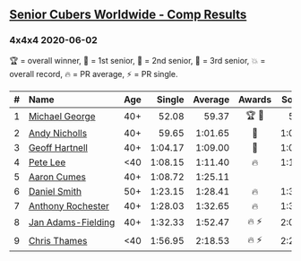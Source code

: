 <style>table {white-space: nowrap;}</style>

## [Senior Cubers Worldwide - Comp Results](/scw-comp/results/)
### 4x4x4 2020-06-02

🏆 = overall winner, 🥇 = 1st senior, 🥈 = 2nd senior, 🥉 = 3rd senior, 💥 = overall record, 🔥 = PR average, ⚡ = PR single.

| # | Name | Age | Single | Average | Awards | Solve 1 | Solve 2 | Solve 3 | Solve 4 | Solve 5 | Video |
| :--: | :-- | :--: | --: | --: | :--: | --: | --: | --: | --: | --: | :-- |
| 1 | [Michael George](../../persons/michael_george/444.md) | 40+ | 52.08 | 59.37 | 🏆 🥇 | 52.08 | 54.41 | 1:10.00 | 1:08.12 | 55.57 | [Link](https://www.facebook.com/events/573401076937046/permalink/575242056752948/) |
| 2 | [Andy Nicholls](../../persons/andy_nicholls/444.md) | 40+ | 59.65 | 1:01.65 | 🥈 | 1:02.92 | 1:02.04 | 1:23.90 | 59.65 | 59.98 | [Link](https://www.facebook.com/events/573401076937046/permalink/573771323566688/) |
| 3 | [Geoff Hartnell](../../persons/geoff_hartnell/444.md) | 40+ | 1:04.17 | 1:09.00 | 🥉 | 1:07.68 | 1:07.16 | 1:04.17 | 1:21.11 | 1:12.15 | [Link](https://www.facebook.com/events/573401076937046/permalink/576026966674457/) |
| 4 | [Pete Lee](../../persons/pete_lee/444.md) | <40 | 1:08.15 | 1:11.40 | 🔥 | 1:11.16 | 1:11.57 | 1:08.15 | 2:17.35 | 1:11.49 | [Link](https://www.facebook.com/events/573401076937046/permalink/576122943331526/) |
| 5 | [Aaron Cumes](../../persons/aaron_cumes/444.md) | 40+ | 1:08.72 | 1:25.11 |  | DNF | 1:23.36 | 1:08.72 | 1:23.18 | 1:28.81 | [Link](https://www.facebook.com/events/573401076937046/permalink/575109603432860/) |
| 6 | [Daniel Smith](../../persons/daniel_smith/444.md) | 50+ | 1:23.15 | 1:28.41 | 🔥 | 1:36.30 | 1:26.41 | 1:23.15 | 1:35.64 | 1:23.19 | [Link](https://www.facebook.com/events/573401076937046/permalink/578239283119892/) |
| 7 | [Anthony Rochester](../../persons/anthony_rochester/444.md) | 40+ | 1:28.03 | 1:32.65 | 🔥 | 1:39.29 | 1:28.03 | 1:29.74 | 1:35.34 | 1:32.86 | [Link](https://www.facebook.com/events/573401076937046/permalink/575498130060674/) |
| 8 | [Jan Adams-Fielding](../../persons/jan_adams_fielding/444.md) | 40+ | 1:32.33 | 1:52.47 | 🔥 ⚡ | 2:05.68 | 1:32.33 | 1:59.40 | DNS | DNS | [Link](https://www.facebook.com/events/573401076937046/permalink/578462709764216/) |
| 9 | [Chris Thames](../../persons/chris_thames/444.md) | <40 | 1:56.95 | 2:18.53 | 🔥 ⚡ | 2:22.87 | 1:56.95 | 2:35.78 | DNS | DNS | [Link](https://www.facebook.com/events/573401076937046/permalink/574702816806872/) |

<!-- Global site tag (gtag.js) - Google Analytics -->
<script async src="https://www.googletagmanager.com/gtag/js?id=UA-86348435-3"></script>
<script>window.dataLayer = window.dataLayer || []; function gtag() {dataLayer.push(arguments);} gtag('js', new Date()); gtag('config', 'UA-86348435-3');</script>

